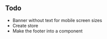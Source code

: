 ## Todo

- Banner without text for mobile screen sizes
- Create store
- Make the footer into a component
